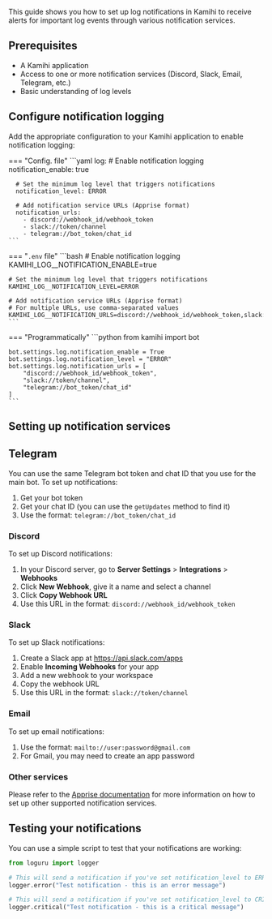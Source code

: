This guide shows you how to set up log notifications in Kamihi to receive alerts for important log events through various notification services.

## Prerequisites

- A Kamihi application
- Access to one or more notification services (Discord, Slack, Email, Telegram, etc.)
- Basic understanding of log levels

## Configure notification logging

Add the appropriate configuration to your Kamihi application to enable notification logging:

=== "Config. file"
    ```yaml
    log:
      # Enable notification logging
      notification_enable: true
      
      # Set the minimum log level that triggers notifications
      notification_level: ERROR
      
      # Add notification service URLs (Apprise format)
      notification_urls:
        - discord://webhook_id/webhook_token
        - slack://token/channel
        - telegram://bot_token/chat_id
    ```
=== "`.env` file"
    ```bash
    # Enable notification logging
    KAMIHI_LOG__NOTIFICATION_ENABLE=true
    
    # Set the minimum log level that triggers notifications
    KAMIHI_LOG__NOTIFICATION_LEVEL=ERROR
    
    # Add notification service URLs (Apprise format)
    # For multiple URLs, use comma-separated values
    KAMIHI_LOG__NOTIFICATION_URLS=discord://webhook_id/webhook_token,slack://token/channel
    ```
=== "Programmatically"
    ```python
    from kamihi import bot

    bot.settings.log.notification_enable = True
    bot.settings.log.notification_level = "ERROR"
    bot.settings.log.notification_urls = [
        "discord://webhook_id/webhook_token",
        "slack://token/channel",
        "telegram://bot_token/chat_id"
    ]
    ```

## Setting up notification services

## Telegram

You can use the same Telegram bot token and chat ID that you use for the main bot. To set up notifications:

1. Get your bot token
2. Get your chat ID (you can use the `getUpdates` method to find it)
3. Use the format: `telegram://bot_token/chat_id`

### Discord

To set up Discord notifications:

1. In your Discord server, go to **Server Settings** > **Integrations** > **Webhooks**
2. Click **New Webhook**, give it a name and select a channel
3. Click **Copy Webhook URL**
4. Use this URL in the format: `discord://webhook_id/webhook_token`

### Slack

To set up Slack notifications:

1. Create a Slack app at https://api.slack.com/apps
2. Enable **Incoming Webhooks** for your app
3. Add a new webhook to your workspace
4. Copy the webhook URL
5. Use this URL in the format: `slack://token/channel`

### Email

To set up email notifications:

1. Use the format: `mailto://user:password@gmail.com`
2. For Gmail, you may need to create an app password

### Other services

Please refer to the [Apprise documentation](https://github.com/caronc/apprise/blob/master/README.md) for more information on how to set up other supported notification services.

## Testing your notifications

You can use a simple script to test that your notifications are working:

```python
from loguru import logger

# This will send a notification if you've set notification_level to ERROR or lower
logger.error("Test notification - this is an error message")

# This will send a notification if you've set notification_level to CRITICAL
logger.critical("Test notification - this is a critical message")
```

